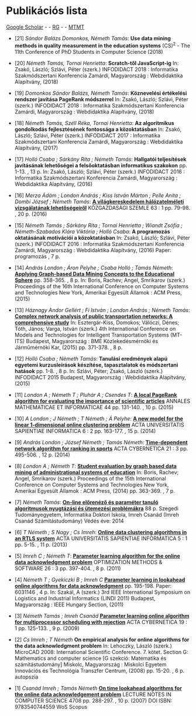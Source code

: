 # Publikációs lista

[Google Scholar](https://scholar.google.hu/citations?user=LJqnw1sAAAAJ&hl=hu) - -
[RG](https://www.researchgate.net/profile/Tamas_Nemeth8) - -
[MTMT](https://m2.mtmt.hu/api/publication?groupBy=publishedYear&cond=authors%3Bin%3B10028510&cond=category.mtid%3Beq%3B1&ty_on=1&ty_on_check=1&st_on=1&st_on_check=1&url_on=1&url_on_check=1&cite_type=2&sort=publishedYear%2Cdesc&sort=firstAuthor%2Casc&size=20)

- [21] *Sándor Balázs Domonkos, Németh Tamás*:
**Use data mining methods in quality measurement in the education systems**
(CS)<sup>2</sup> - The 11th Conference of PhD Students in Computer Science (2018)

- [20] *Németh Tamás, Tornai Henrietta*: 
**Scratch-től JavaScript-ig**
In: Zsakó, László; Szlávi, Péter (szerk.) INFODIDACT 2018 : Informatika Szakmódszertani Konferencia
Zamárdi, Magyarország : Webdidaktika Alapítvány, (2018)

- [19] *Domonkos Sándor Balázs, Németh Tamás*: 
**Köznevelési értékelési rendszer javítása PageRank módszerrel**
In: Zsakó, László; Szlávi, Péter (szerk.) INFODIDACT 2018 : Informatika Szakmódszertani Konferencia
Zamárdi, Magyarország : Webdidaktika Alapítvány, (2018)

- [18] *Németh Tamás, Széll Réka, Tornai Henrietta*: 
**Az algoritmikus gondolkodás fejlesztésének fontossága a közoktatásban**
In: Zsakó, László; Szlávi, Péter (szerk.) INFODIDACT 2017 : Informatika Szakmódszertani Konferencia
Zamárdi, Magyarország : Webdidaktika Alapítvány, (2017)

- [17] *Holló Csaba ; Sárkány Rita ; Németh Tamás*:
**Hallgatói teljesítések javításának lehetőségei a felsőoktatásban informatikus szakokon** pp. 1-13. , 13 p.
In: Zsakó, László; Szlávi, Péter (szerk.) INFODIDACT 2016 : Informatika Szakmódszertani Konferencia
Zamárdi, Magyarország : Webdidaktika Alapítvány, (2016)

- [16] *Merza Ádám ; London András ; Kiss István Márton ; Pelle Anita ; Dombi József ; Németh Tamás*:
**[A&nbsp;világkereskedelem hálózatelméleti vizsgálatának lehetőségeiről](https://www.researchgate.net/publication/289686125_A_vilagkereskedelem_halozatelmeleti_vizsgalatanak_lehetosegeirol)**
KÖZGAZDASÁGI SZEMLE 63 : 1 pp. 79-98. , 20 p. (2016)

- [15] *Németh Tamás ; Sárkány Rita ; Tornai Henrietta ; Wiandt Zsófia ; Németh-Szabados Klára Viktória ; Holló Csaba*:
**A programozás oktatásának motivációi a közoktatásban**
In: Zsakó, László; Szlávi, Péter (szerk.) INFODIDACT 2016 : Informatika Szakmódszertani Konferencia
Zamárdi, Magyarország : Webdidaktika Alapítvány, (2016) Paper: programozás , 7 p.

- [14] *András London ; Áron Pelyhe ; Csaba Holló ; Tamás Németh*:
**[Applying Graph-based Data Mining Concepts to the Educational Sphere](https://www.researchgate.net/publication/284502609_Applying_graph-based_concepts_to_the_educational_sphere)** pp. 358-365. , 8 p.
In: Boris, Rachev; Angel, Smrikarov (szerk.) Proceedings of the 16th International Conference on Computer Systems and Technologies
New York, Amerikai Egyesült Államok : ACM Press, (2015)

- [13] *Háznagy Andor Gellért ; Fi István ; London András ; Németh Tamás*:
**[Complex network analysis of public transportation networks: A comprehensive study](https://www.researchgate.net/publication/281968244_Complex_network_analysis_of_public_transportation_networks_A_comprehensive_study)**
In: Esztergár-Kiss, Domokos; Válóczi, Dénes; Tóth, János; Varga, István (szerk.) 4th International Conference on Models and Technologies for Intelligent Transportation Systems (MT-ITS)
Budapest, Magyarország : BME Közlekedésmérnöki és Járműmérnöki Kar, (2015) pp. 371-378. , 8 p.

- [12] *Holló Csaba ; Németh Tamás*:
**Tanulási eredmények alapú egyetemi kurzusleírások készítése, tapasztalatok és módszertani hatások** pp. 1-8. , 8 p.
In: Szlávi, Péter; Zsakó, László (szerk.) INFODIDACT 2015
Budapest, Magyarország : Webdidaktika Alapítvány, (2015)

- [11] *London A ; Németh T ; Pluhár A ; Csendes T*:
**[A local PageRank algorithm for evaluating the importance of scientific articles](https://www.researchgate.net/publication/277953478_A_local_PageRank_algorithm_for_evaluating_the_importance_of_scientific_articles)**
ANNALES MATHEMATICAE ET INFORMATICAE 44 pp. 131-140. , 10 p. (2015)

- [10] *A London ; J Németh ; T Németh ; Á Pelyhe*:
**[A new model for the linear 1-dimensional online clustering problem](https://www.researchgate.net/publication/269112025_A_new_model_for_the_linear_1-dimensional_online_clustering_problem)**
ACTA UNIVERSITATIS SAPIENTIAE INFORMATICA 6 : 2 pp. 163-177. , 15 p. (2014)

- [9] *András London ; József Németh ; Tamás Németh*:
**[Time-dependent network algorithm for ranking in sports](https://www.researchgate.net/publication/267624527_Time-dependent_network_algorithm_for_ranking_in_sports)**
ACTA CYBERNETICA 21 : 3 pp. 495-506. , 12 p. (2014)

- [8] *London A ; Németh T*:
**[Student evaluation by graph based data mining of administrational systems of education](https://www.researchgate.net/publication/268153488_Student_evaluation_by_graph_based_data_mining_of_administrational_systems_of_education)**
In: Boris, Rachev; Angel, Smrikarov (szerk.) Proceedings of the 15th International Conference on Computer Systems and Technologies
New York, Amerikai Egyesült Államok : ACM Press, (2014) pp. 363-369. , 7 p.

- [7] *Németh Tamás*:
**[On-line előrenéző és paraméter tanuló algoritmusok nyugtázási és ütemezési problémákra](http://doktori.bibl.u-szeged.hu/1894/)** 88 p.
Szegedi Tudományegyetem, Informatika Doktori Iskola, Imreh Csanád (Imreh Csanád Számítástudomány) Védés éve: 2014 

- [6] *T Németh ; S Nagy ; Cs Imreh*:
**[Online data clustering algorithms in an RTLS system](https://www.researchgate.net/publication/267439619_Online_data_clustering_algorithms_in_an_RTLS_system)**
ACTA UNIVERSITATIS SAPIENTIAE INFORMATICA 5 : 1 pp. 5-15. , 11 p. (2013)

- [5] *Imreh C ; Németh T*:
**[Parameter learning algorithm for the online data acknowledgment problem](https://www.researchgate.net/publication/233107773_Parameter_learning_algorithm_for_the_online_data_acknowledgment_problem)**
OPTIMIZATION METHODS & SOFTWARE 26 : 3 pp. 397-404. , 8 p. (2011)

- [4] *Németh T ; Gyekiczki B ; Imreh C*
**[Parameter learning in lookahead online algorithms for data acknowledgment](https://www.researchgate.net/publication/252052692_Parameter_learning_in_lookahead_online_algorithms_for_data_acknowledgment)** pp. 195-198. Paper: 6031146 , 4 p.
In: Szakál, A (szerk.) 3rd IEEE International Symposium on Logistics and Industrial Informatics (LINDI 2011)
Budapest, Magyarország : IEEE Hungary Section, (2011)

- [3] *Németh Tamás ; Imreh Csanád*
**[Parameter learning online algorithm for multiprocessor scheduling with rejection](https://www.researchgate.net/publication/220123561_Parameter_Learning_Online_Algorithm_for_Multiprocessor_Scheduling_with_Rejection)**
ACTA CYBERNETICA 19 : 1 pp. 125-133. , 9 p. (2009)

- [2] *Cs Imreh ; T Németh*
**On empirical analysis for online algorithms for the data acknowledgment problem**
In: Lehoczky, László (szerk.) MicroCAD 2008: International Scientific Conference. 7. kötet. Section G: Mathematics and computer science [G szekció: Matematika és számítástudomány]
Miskolc, Magyarország : Miskolci Egyetem Innovációs és Technológia Transzfer Centrum, (2008) pp. 15-20. , 6 p.
autopszia

- [1] *Csanád Imreh ; Tamás Németh*
**[On time lookahead algorithms for the online data acknowledgement problem](https://www.researchgate.net/publication/225140477_On_Time_Lookahead_Algorithms_for_the_Online_Data_Acknowledgement_Problem)**
LECTURE NOTES IN COMPUTER SCIENCE 4708 pp. 288-297. , 10 p. (2007)
DOI ISBN: 9783540744559 WoS Scopus
